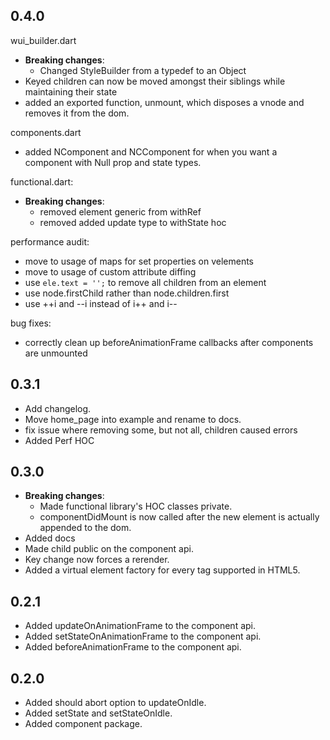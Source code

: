 
## 0.4.0

wui_builder.dart

* **Breaking changes**:
  * Changed StyleBuilder from a typedef to an Object
* Keyed children can now be moved amongst their siblings while maintaining their state
* added an exported function, unmount, which disposes a vnode and removes it from the dom.

components.dart

* added NComponent and NCComponent for when you want a component with Null prop and state types.

functional.dart:

* **Breaking changes**:
  * removed element generic from withRef
  * removed added update type to withState hoc

performance audit:

* move to usage of maps for set properties on velements
* move to usage of custom attribute diffing
* use `ele.text = '';` to remove all children from an element
* use node.firstChild rather than node.children.first
* use ++i and --i instead of i++ and i--

bug fixes:

* correctly clean up beforeAnimationFrame callbacks after components are unmounted

## 0.3.1

* Add changelog.
* Move home_page into example and rename to docs.
* fix issue where removing some, but not all, children caused errors
* Added Perf HOC

## 0.3.0

* **Breaking changes**:
  * Made functional library's HOC classes private.
  * componentDidMount is now called after the new element is actually appended to the dom.
* Added docs
* Made child public on the component api.
* Key change now forces a rerender.
* Added a virtual element factory for every tag supported in HTML5.

## 0.2.1

* Added updateOnAnimationFrame to the component api.
* Added setStateOnAnimationFrame to the component api.
* Added beforeAnimationFrame to the component api.

## 0.2.0

* Added should abort option to updateOnIdle.
* Added setState and setStateOnIdle.
* Added component package.